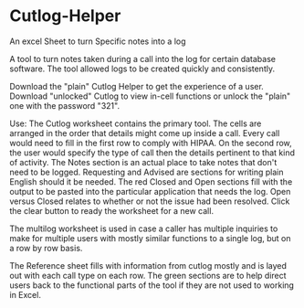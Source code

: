 # Cutlog-Helper
An excel Sheet to turn Specific notes into a log

A tool to turn notes taken during a call into the log for certain database software. The tool allowed logs to be created quickly and consistently.

Download the "plain" Cutlog Helper to get the experience of a user. Download "unlocked" Cutlog to view in-cell functions or unlock the "plain" one with the password "321".

Use:
The Cutlog worksheet contains the primary tool. The cells are arranged in the order that details might come up inside a call. Every call would need to fill in the first row to comply with HIPAA. On the second row, the user would specify the type of call then the details pertinent to that kind of activity. The Notes section is an actual place to take notes that don't need to be logged. Requesting and Advised are sections for writing plain English should it be needed. The red Closed and Open sections fill with the output to be pasted into the particular application that needs the log. Open versus Closed relates to whether or not the issue had been resolved. Click the clear button to ready the worksheet for a new call. 

The multilog worksheet is used in case a caller has multiple inquiries to make for multiple users with mostly similar functions to a single log, but on a row by row basis. 

The Reference sheet fills with information from cutlog mostly and is layed out with each call type on each row. The green sections are to help direct users back to the functional parts of the tool if they are not used to working in Excel. 


